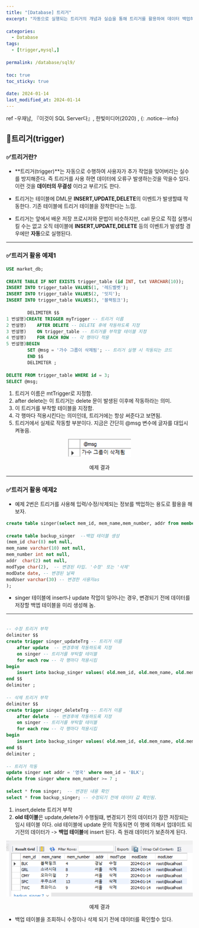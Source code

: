 ```yaml
---
title: "[Database] 트리거"
excerpt: "자동으로 실행되는 트리거의 개념과 실습을 통해 트리거를 활용하여 데이터 백업하는 방법을 알아보자."

categories:
  - Database
tags:
  - [trigger,mysql,]

permalink: /database/sql9/

toc: true
toc_sticky: true

date: 2024-01-14
last_modified_at: 2024-01-14
---
```


ref -우재남, 『이것이 SQL Server다』, 한빛미디어(2020) , 
{: .notice--info}

## 📌트리거(trigger)

### ✅트리거란?

* **트리거(trigger)**는 자동으로 수행하여 사용자가 추가 작업을 잊어버리는 실수를 방지해준다. 즉 트리거를 사용 하면 데이터에 오류구 발생하는것을 막을수 있다.이런 것을 **데이터의 무결성** 이라고 부르기도 한다.

* 트리거는 테이블에 DML문 **INSERT,UPDATE,DELETE**의 이벤트가 발생할떄 작동한다. 기존 테이블에 트리거 테이블을 장착한다는 느낌.

* 트리거는 앞에서 배운 저장 프로시저와 문법이 비슷하지만, call 문으로 직접 실행시킬 수는 없고 오직 테이블에 **INSERT,UPDATE,DELETE** 등의 이벤트가 발생할 경우에만 **자동**으로 실행된다.

---

### ✅트리거 활용 예제1

```sql
USE market_db;

CREATE TABLE IF NOT EXISTS trigger_table (id INT, txt VARCHAR(10));  
INSERT INTO trigger_table VALUES(1, '레드벨벳');
INSERT INTO trigger_table VALUES(2, '잇지');
INSERT INTO trigger_table VALUES(3, '블랙핑크');

        DELIMITER $$
1 번설명)CREATE TRIGGER myTrigger -- 트리거 이름
2 번설명)    AFTER DELETE -- DELETE 후에 작동하도록 지정
3 번설명)    ON trigger_table -- 트리거를 부착할 테이블 지정
4 번설명)    FOR EACH ROW -- 각 행마다 적용
5 번설명)BEGIN
        SET @msg = '가수 그룹이 삭제됨'; -- 트리거 실행 시 작동되는 코드
        END $$
        DELIMITER ;

DELETE FROM trigger_table WHERE id = 3;
SELECT @msg;

```

1. 트리거 이름은 mtTrigger로 지정함.
2. after delete는 이 트리거는 delete 문이 발생된 이후에 작동하라는 의미.
3. 이 트리거를 부착할 테이블을 지정함.
4. 각 행마다 적용시킨다는 의미인데, 트리거에는 항상 써준다고 보면됨.
5. 트리거에서 실제로 작동할 부분이다. 지금은 간단히 @msg 변수에 글자를 대입시켜놓음.

<p align='center'>
<img src="/assets/images/trigger.png">
</p>
<center>예제 결과</center> 

---

### ✅트리거 활용 예제2

* 예제 2번은 트리거를 사용해 입력/수정/삭제되는 정보를 백업하는 용도로 활용을 해보자.

```sql
create table singer(select mem_id, mem_name,mem_number, addr from member);

create table backup_singer  --백업 테이블 생성
(mem_id char(8) not null,
mem_name varchar(10) not null,
mem_number int not null,
addr  char(2) not null,
modType char(2),  -- 변경된 타입. '수정' 또는 '삭제'
modDate date, -- 변경된 날짜
modUser varchar(30) -- 변경한 사용자as
);

```


* singer 테이블에 insert나 update 작업이 일어나는 경우, 변경되기 전에 데이터를 저장할 백엡 테이블을 미리 생성해 놈.


---

```sql

-- 수정 트리거 부착
delimiter $$
create trigger singer_updateTrg -- 트리거 이름
	after update  -- 변경후에 작동하도록 지정
    on singer -- 트리거를 부탁할 테이블
    for each row -- 각 행마다 적용시킴
begin
	insert into backup_singer values( old.mem_id, old.mem_name, old.mem_number,old.addr,'수정', curdate(), current_user() );
end $$
delimiter ;

-- 삭제 트리거 부착
delimiter $$
create trigger singer_deleteTrg -- 트리거 이름
	after delete  -- 변경후에 작동하도록 지정
    on singer -- 트리거를 부탁할 테이블
    for each row -- 각 행마다 적용시킴
begin
	insert into backup_singer values( old.mem_id, old.mem_name, old.mem_number,old.addr,'삭제', curdate(), current_user() );
end $$
delimiter ;

-- 트리거 작동
update singer set addr = '영국' where mem_id = 'BLK';
delete from singer where mem_number >= 7 ;

select * from singer;  -- 변경된 내용 확인
select * from backup_singer; -- 수정되기 전에 데이터 값 확인됨.

```

1. insert,delete 트리거 부착
2. **old 테이블**은 update,delete가 수행될떄, 변경되기 전의 데이터가 잠깐 저장되는 임시 테이블 이다. old 테이블에 update 문의 작동되면 이 행에 의해서 업데이트 되기전의 데이터가 -> **백업 테이블**에 insert 된다. 즉 원래 데이터가 보존하게 된다. 


![image description](/assets/images/trigger1.png)<br>
<center>예제 결과</center>

* 백업 테이블을 조회하니 수정이나 삭제 되기 전에 데이터를 확인할수 있다.